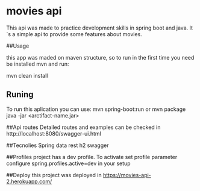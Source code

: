# movies api

This api was made to practice development skills in spring boot and java.
It´s a simple api to provide some features about movies.

##Usage

this app was maded on maven structure, so to run in the first time you need be installed mvn and run:

mvn clean install

## Runing
To run this aplication you can use:
mvn spring-boot:run
or
mvn package
java -jar <arctifact-name.jar>

##Api routes
Detailed routes and examples can be checked in http://localhost:8080/swagger-ui.html
 
##Tecnolies
Spring data rest
h2
swagger

##Profiles
project has a dev profile. To activate set profile parameter configure spring.profiles.active=dev in your setup

##Deploy
this project was deployed in https://movies-api-2.herokuapp.com/



